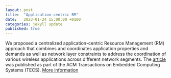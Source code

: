 ```yaml
---
layout: post
title:  "Application-centric RM"
date:   2023-01-24 15:00:00 +0100
categories: jekyll update
published: true
---
```


We proposed a centralized application-centric Resource Management (RM) approach that combines and coordinates application properties and demands as well as network layer constraints to address the coordination of various wireless applications across different network segments. The [article](https://dl.acm.org/doi/10.1145/3528411) was published as part of the ACM Transactions on Embedded Computing Systems (TECS). [More information](https://ida-tubs.github.io/lotus/resource_management/01_application-centric/)
